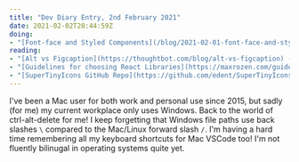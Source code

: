 ```yaml
---
title: "Dev Diary Entry, 2nd February 2021"
date: 2021-02-02T20:44:59Z
doing:
- "[Font-face and Styled Components](/blog/2021-02-01-font-face-and-styled-components/) - Published my first blog post of the year. Nothing ground-breaking, just wanted to document a process for my future self (which is a really good reason to blog if you need one!)."
reading:
- "[Alt vs Figcaption](https://thoughtbot.com/blog/alt-vs-figcaption) - Explains the difference between the two. Figcaptions that appear on a screen should be illustrative and editorial, whereas alt text is functional. I also learned that a blank alt makes screenreaders ignore images."
- "[Guidelines for choosing React Libraries](https://maxrozen.com/guidelines-for-choosing-react-libraries/) - Useful points to consider before blindly installing another 3rd party library into your project."
- "[SuperTinyIcons GitHub Repo](https://github.com/edent/SuperTinyIcons/) - Love the ethos behind this project and all the tiny code golfed SVG icons!"
---
```


I've been a Mac user for both work and personal use since 2015, but sadly (for me) my current workplace only uses Windows. Back to the world of ctrl-alt-delete for me! I keep forgetting that Windows file paths use back slashes `\` compared to the Mac/Linux forward slash `/`. I'm having a hard time remembering all my keyboard shortcuts for Mac VSCode too! I'm not fluently bilinugal in operating systems quite yet.